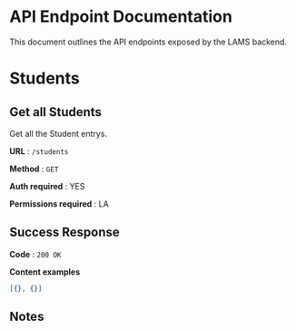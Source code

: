 # API Endpoint Documentation

This document outlines the API endpoints exposed by the LAMS backend.

# Students

## Get all Students

Get all the Student entrys.

**URL** : `/students`

**Method** : `GET`

**Auth required** : YES

**Permissions required** : LA

## Success Response

**Code** : `200 OK`

**Content examples**

```json
[{}, {}]
```

## Notes
